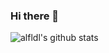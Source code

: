 ### Hi there 🐾
![alfldl's github stats](https://github-readme-stats.vercel.app/api?username=alfldl&theme=great-gatsby)  
